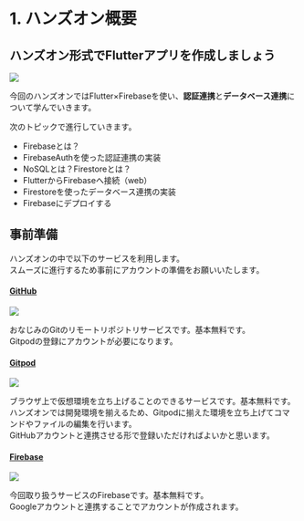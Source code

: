 # 1. ハンズオン概要

## **ハンズオン形式でFlutterアプリを作成しましょう**

![](.gitbook/assets/2\_firebase\_2021\_0925\_2335.png)

今回のハンズオンではFlutter×Firebaseを使い、**認証連携**と**データベース連携**について学んでいきます。

次のトピックで進行していきます。

* Firebaseとは？
* FirebaseAuthを使った認証連携の実装
* NoSQLとは？Firestoreとは？
* FlutterからFirebaseへ接続（web）
* Firestoreを使ったデータベース連携の実装
* Firebaseにデプロイする

## **事前準備**

ハンズオンの中で以下のサービスを利用します。\
スムーズに進行するため事前にアカウントの準備をお願いいたします。

#### [GitHub](https://github.com)

[![](https://github.com/MarkingCloud/connpass\_image/raw/main/flutter\_sns/octocat.png)](https://github.com)

おなじみのGitのリモートリポジトリサービスです。基本無料です。\
Gitpodの登録にアカウントが必要になります。

#### [Gitpod](https://www.gitpod.io)

[![](https://github.com/MarkingCloud/connpass\_image/raw/main/flutter\_sns/gitpod.png)](https://www.gitpod.io)

ブラウザ上で仮想環境を立ち上げることのできるサービスです。基本無料です。\
ハンズオンでは開発環境を揃えるため、Gitpodに揃えた環境を立ち上げてコマンドやファイルの編集を行います。\
GitHubアカウントと連携させる形で登録いただければよいかと思います。

#### [Firebase](https://firebase.google.com/?hl=ja)

[![](https://github.com/MarkingCloud/connpass\_image/raw/main/flutter\_sns/firebaselogo.png)](https://firebase.google.com/?hl=ja)

今回取り扱うサービスのFirebaseです。基本無料です。\
Googleアカウントと連携することでアカウントが作成されます。

